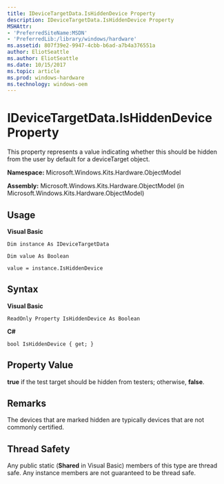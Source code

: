 ```yaml
---
title: IDeviceTargetData.IsHiddenDevice Property
description: IDeviceTargetData.IsHiddenDevice Property
MSHAttr:
- 'PreferredSiteName:MSDN'
- 'PreferredLib:/library/windows/hardware'
ms.assetid: 807f39e2-9947-4cbb-b6ad-a7b4a376551a
author: EliotSeattle
ms.author: EliotSeattle
ms.date: 10/15/2017
ms.topic: article
ms.prod: windows-hardware
ms.technology: windows-oem
---
```


# IDeviceTargetData.IsHiddenDevice Property


This property represents a value indicating whether this should be hidden from the user by default for a deviceTarget object.

**Namespace:** Microsoft.Windows.Kits.Hardware.ObjectModel

**Assembly:** Microsoft.Windows.Kits.Hardware.ObjectModel (in Microsoft.Windows.Kits.Hardware.ObjectModel)

## <span id="Usage"></span><span id="usage"></span><span id="USAGE"></span>Usage


**Visual Basic**

`Dim instance As IDeviceTargetData`

`Dim value As Boolean`

`value = instance.IsHiddenDevice`

## <span id="Syntax"></span><span id="syntax"></span><span id="SYNTAX"></span>Syntax


**Visual Basic**

`ReadOnly Property IsHiddenDevice As Boolean`

**C#**

`bool IsHiddenDevice { get; }`

## <span id="Property_Value"></span><span id="property_value"></span><span id="PROPERTY_VALUE"></span>Property Value


**true** if the test target should be hidden from testers; otherwise, **false**.

## <span id="Remarks"></span><span id="remarks"></span><span id="REMARKS"></span>Remarks


The devices that are marked hidden are typically devices that are not commonly certified.

## <span id="Thread_Safety"></span><span id="thread_safety"></span><span id="THREAD_SAFETY"></span>Thread Safety


Any public static (**Shared** in Visual Basic) members of this type are thread safe. Any instance members are not guaranteed to be thread safe.

 

 






